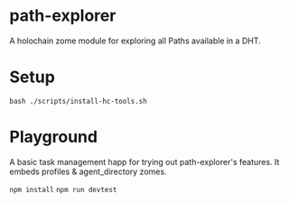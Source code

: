 # path-explorer

A holochain zome module for exploring all Paths available in a DHT.

# Setup

`bash ./scripts/install-hc-tools.sh`

# Playground

A basic task management happ for trying out path-explorer's features.
It embeds profiles & agent_directory zomes.

`npm install`
`npm run devtest`
